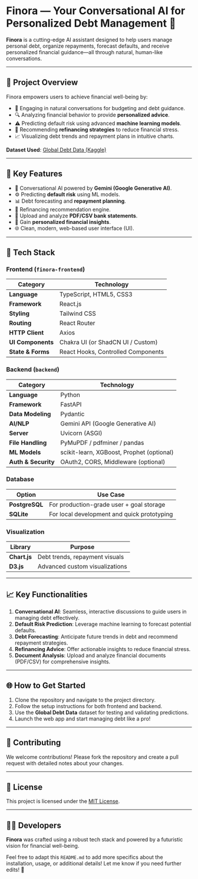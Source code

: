 # Finora — Your Conversational AI for Personalized Debt Management 💬

**Finora** is a cutting-edge AI assistant designed to help users manage personal debt, organize repayments, forecast defaults, and receive personalized financial guidance—all through natural, human-like conversations.

---

## 🚀 Project Overview

Finora empowers users to achieve financial well-being by:
- 💬 Engaging in natural conversations for budgeting and debt guidance.
- 🔍 Analyzing financial behavior to provide **personalized advice**.
- ⚠️ Predicting default risk using advanced **machine learning models**.
- 🧠 Recommending **refinancing strategies** to reduce financial stress.
- 📈 Visualizing debt trends and repayment plans in intuitive charts.

**Dataset Used**: [Global Debt Data (Kaggle)](https://www.kaggle.com/)

---

## 🧠 Key Features

- 💬 Conversational AI powered by **Gemini (Google Generative AI)**.
- ⚙️ Predicting **default risk** using ML models.
- 📊 Debt forecasting and **repayment planning**.
- 🔄 Refinancing recommendation engine.
- 🧾 Upload and analyze **PDF/CSV bank statements**.
- 🧠 Gain **personalized financial insights**.
- 🌐 Clean, modern, web-based user interface (UI).

---

## 🧰 Tech Stack

### Frontend (`finora-frontend`)
| Category          | Technology               |
|-------------------|---------------------------|
| **Language**      | TypeScript, HTML5, CSS3  |
| **Framework**     | React.js                 |
| **Styling**       | Tailwind CSS             |
| **Routing**       | React Router             |
| **HTTP Client**   | Axios                    |
| **UI Components** | Chakra UI (or ShadCN UI / Custom) |
| **State & Forms** | React Hooks, Controlled Components |

### Backend (`backend`)
| Category          | Technology               |
|-------------------|---------------------------|
| **Language**      | Python                   |
| **Framework**     | FastAPI                  |
| **Data Modeling** | Pydantic                 |
| **AI/NLP**        | Gemini API (Google Generative AI) |
| **Server**        | Uvicorn (ASGI)           |
| **File Handling** | PyMuPDF / pdfminer / pandas |
| **ML Models**     | scikit-learn, XGBoost, Prophet (optional) |
| **Auth & Security** | OAuth2, CORS, Middleware (optional) |

### Database
| Option       | Use Case                              |
|--------------|---------------------------------------|
| **PostgreSQL** | For production-grade user + goal storage |
| **SQLite**     | For local development and quick prototyping |

### Visualization
| Library      | Purpose                                 |
|--------------|-----------------------------------------|
| **Chart.js** | Debt trends, repayment visuals         |
| **D3.js**    | Advanced custom visualizations         |

---

## 📈 Key Functionalities

1. **Conversational AI**: Seamless, interactive discussions to guide users in managing debt effectively.
2. **Default Risk Prediction**: Leverage machine learning to forecast potential defaults.
3. **Debt Forecasting**: Anticipate future trends in debt and recommend repayment strategies.
4. **Refinancing Advice**: Offer actionable insights to reduce financial stress.
5. **Document Analysis**: Upload and analyze financial documents (PDF/CSV) for comprehensive insights.

---

## 🌐 How to Get Started

1. Clone the repository and navigate to the project directory.
2. Follow the setup instructions for both frontend and backend.
3. Use the **Global Debt Data** dataset for testing and validating predictions.
4. Launch the web app and start managing debt like a pro!

---

## 🤝 Contributing

We welcome contributions! Please fork the repository and create a pull request with detailed notes about your changes.

---

## 📜 License

This project is licensed under the [MIT License](LICENSE).

---

## 👨‍💻 Developers

**Finora** was crafted using a robust tech stack and powered by a futuristic vision for financial well-being.

Feel free to adapt this `README.md` to add more specifics about the installation, usage, or additional details! Let me know if you need further edits! 🚀
